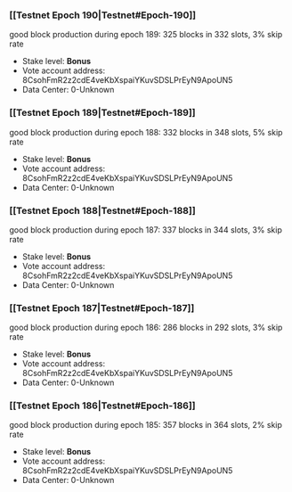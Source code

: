 ### [[Testnet Epoch 190|Testnet#Epoch-190]]
good block production during epoch 189: 325 blocks in 332 slots, 3% skip rate
* Stake level: **Bonus** 
* Vote account address: 8CsohFmR2z2cdE4veKbXspaiYKuvSDSLPrEyN9ApoUN5
* Data Center: 0-Unknown
### [[Testnet Epoch 189|Testnet#Epoch-189]]
good block production during epoch 188: 332 blocks in 348 slots, 5% skip rate
* Stake level: **Bonus** 
* Vote account address: 8CsohFmR2z2cdE4veKbXspaiYKuvSDSLPrEyN9ApoUN5
* Data Center: 0-Unknown
### [[Testnet Epoch 188|Testnet#Epoch-188]]
good block production during epoch 187: 337 blocks in 344 slots, 3% skip rate
* Stake level: **Bonus** 
* Vote account address: 8CsohFmR2z2cdE4veKbXspaiYKuvSDSLPrEyN9ApoUN5
* Data Center: 0-Unknown
### [[Testnet Epoch 187|Testnet#Epoch-187]]
good block production during epoch 186: 286 blocks in 292 slots, 3% skip rate
* Stake level: **Bonus** 
* Vote account address: 8CsohFmR2z2cdE4veKbXspaiYKuvSDSLPrEyN9ApoUN5
* Data Center: 0-Unknown
### [[Testnet Epoch 186|Testnet#Epoch-186]]
good block production during epoch 185: 357 blocks in 364 slots, 2% skip rate
* Stake level: **Bonus** 
* Vote account address: 8CsohFmR2z2cdE4veKbXspaiYKuvSDSLPrEyN9ApoUN5
* Data Center: 0-Unknown